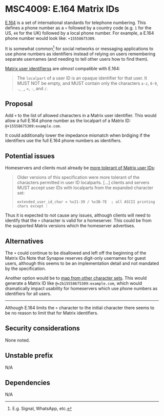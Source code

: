 # MSC4009: E.164 Matrix IDs

[E.164](https://www.itu.int/rec/T-REC-E.164) is a set of international standards
for telephone numbering. This defines a phone number as a `+` followed by a country
code (e.g. `1` for the US, `44` for the UK) followed by a local phone number.
For example, a E.164 phone number would look like: `+15558675309`.

It is somewhat common[^1] for social networks or messaging applications to use phone
numbers as identifiers instead of relying on users remembering separate usernames
(and needing to tell other users how to find them).

[Matrix user identifierss](https://spec.matrix.org/v1.6/appendices/#user-identifiers)
are *almost* compatible with E.164:

> The `localpart` of a user ID is an opaque identifier for that user. It MUST NOT
> be empty, and MUST contain only the characters `a-z`, `0-9`, `.`, `_`, `=`, `-`,
> and `/`.

## Proposal

Add `+` to the list of allowed characters in a Matrix user identifier. This would
allow a full E.164 phone number as the localpart of a Matrix ID: `@+15558675309:example.com`.

It could additionally lower the impedance mismatch when brdiging if the identifiers
use the full E.164 phone numbers as identifiers.

## Potential issues

Homeservers and clients must already be
[more tolerant of Matrix user IDs](https://spec.matrix.org/v1.6/appendices/#historical-user-ids):

> Older versions of this specification were more tolerant of the characters
> permitted in user ID localparts. [...] clients and servers MUST accept user IDs
> with localparts from the expanded character set:
>
> `extended_user_id_char = %x21-39 / %x3B-7E  ; all ASCII printing chars except :`

Thus it is expected to not cause any issues, although clients will need to identify
that the `+` character is valid for a homeserver. This could be from the supported
Matrix versions which the homeserver advertises.

## Alternatives

The `+` could continue to be disallowed and left off the beginning of the Matrix
IDs Note that Synapse reserves digit-only usernames for guest users, although this
seems to be an implementation detail and not mandated by the specification.

Another option would be to [map from other character sets](https://spec.matrix.org/v1.6/appendices/#mapping-from-other-character-sets).
This would generate a Matrix ID like `@=2b15558675309:example.com`, which would
dramatically impact usability for homeservers which use phone numbers as
identifiers for all users.

----

Although E.164 limits the `+` character to the initial character there seems to
be no reason to limit that for Matrix identifiers.

## Security considerations

None noted.

## Unstable prefix

N/A

## Dependencies

N/A

[^1]: E.g. Signal, WhatsApp, etc.

